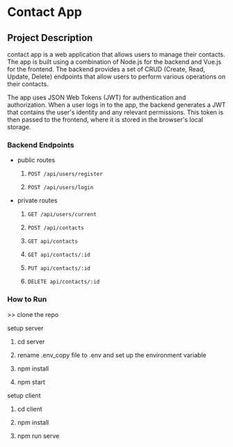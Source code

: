 # Contact App

## Project Description

contact app is a web application that allows users to manage their contacts. The app is built using a combination of Node.js for the backend and Vue.js for the frontend. The backend provides a set of CRUD (Create, Read, Update, Delete) endpoints that allow users to perform various operations on their contacts.

The app uses JSON Web Tokens (JWT) for authentication and authorization. When a user logs in to the app, the backend generates a JWT that contains the user's identity and any relevant permissions. This token is then passed to the frontend, where it is stored in the browser's local storage.

### Backend Endpoints

* public routes

    1. `POST /api/users/register`

    2. `POST /api/users/login`

* private routes

    1. `GET /api/users/current`

    2. `POST /api/contacts`

    3. `GET api/contacts`

    4. `GET api/contacts/:id`

    5. `PUT api/contacts/:id`

    6. `DELETE api/contacts/:id`


### How to Run

&gt;&gt; clone the repo

setup server

1. cd server

2. rename .env\_copy file to .env and set up the environment variable

3. npm install

4. npm start


setup client

1. cd client

2. npm install

3. npm run serve